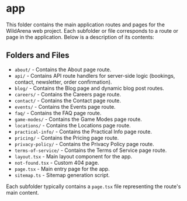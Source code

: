 # app

This folder contains the main application routes and pages for the WildArena web project. Each subfolder or file corresponds to a route or page in the application. Below is a description of its contents:

## Folders and Files

- `about/` - Contains the About page route.
- `api/` - Contains API route handlers for server-side logic (bookings, contact, newsletter, order confirmation).
- `blog/` - Contains the Blog page and dynamic blog post routes.
- `careers/` - Contains the Careers page route.
- `contact/` - Contains the Contact page route.
- `events/` - Contains the Events page route.
- `faq/` - Contains the FAQ page route.
- `game-modes/` - Contains the Game Modes page route.
- `locations/` - Contains the Locations page route.
- `practical-info/` - Contains the Practical Info page route.
- `pricing/` - Contains the Pricing page route.
- `privacy-policy/` - Contains the Privacy Policy page route.
- `terms-of-service/` - Contains the Terms of Service page route.
- `layout.tsx` - Main layout component for the app.
- `not-found.tsx` - Custom 404 page.
- `page.tsx` - Main entry page for the app.
- `sitemap.ts` - Sitemap generation script.

Each subfolder typically contains a `page.tsx` file representing the route's main content.
